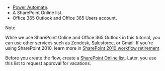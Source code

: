* [Power Automate](https://make.powerautomate.com).
* A SharePoint Online list.
* Office 365 Outlook and Office 365 Users account.

> [!NOTE]
> While we use SharePoint Online and Office 365 Outlook in this tutorial, you can use other services such as Zendesk, Salesforce, or Gmail. If you're using SharePoint 2010, learn more in [SharePoint 2010 workflow retirement](https://go.microsoft.com/fwlink/?linkid=2138686)

Before you create the flow, create a [SharePoint Online list](https://support.office.com/article/Training-Create-and-set-up-a-list-1DDC1F5A-A908-478B-BB6D-608F34B71F94). Later, you use this list to request approval for vacations.

